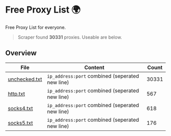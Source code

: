 
# Free Proxy List 🌍

Free Proxy List for everyone.
> Scraper found **30331** proxies. Useable are below.

## Overview

|File|Content|Count|
|----|-------|-----|
|[unchecked.txt](https://raw.githubusercontent.com/yemixzy/proxy-list/main/proxies/unchecked.txt)|`ip_address:port` combined (seperated new line)|30331|
|[http.txt](https://raw.githubusercontent.com/yemixzy/proxy-list/main/proxies/http.txt)|`ip_address:port` combined (seperated new line)|567|
|[socks4.txt](https://raw.githubusercontent.com/yemixzy/proxy-list/main/proxies/socks4.txt)|`ip_address:port` combined (seperated new line)|618|
|[socks5.txt](https://raw.githubusercontent.com/yemixzy/proxy-list/main/proxies/socks5.txt)|`ip_address:port` combined (seperated new line)|176|

